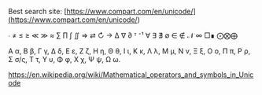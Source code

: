 Best search site:
[https://www.compart.com/en/unicode/](<https://www.compart.com/en/unicode/>)

∙ 
≠ ≤	≥ ≪	≫ ≈
∑ ∏ ∫ ∬
⇒ ⇄ ↻ → 
∆ ∇ ∂
ᵀ 
⁻¹
∀ ∃ ∄ ∅ ∈ ∉
𝒩 ∞
□∎
⨀⨂⨁

Α α, Β β, Γ γ, Δ δ, Ε ε, Ζ ζ, Η η, Θ θ, Ι ι, Κ κ, Λ λ, Μ μ, Ν ν, Ξ ξ, Ο ο, Π π, Ρ ρ, Σ σ/ς, Τ τ, Υ υ, Φ φ, Χ χ, Ψ ψ, Ω ω.

https://en.wikipedia.org/wiki/Mathematical_operators_and_symbols_in_Unicode